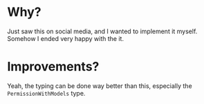 # Why?

Just saw this on social media, and I wanted to implement it myself. Somehow I
ended very happy with the it.

# Improvements?

Yeah, the typing can be done way better than this, especially the ```PermissionWithModels``` type.